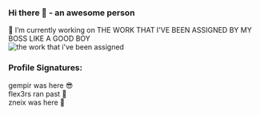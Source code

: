 ### Hi there 👋 - an awesome person

🔭 I’m currently working on THE WORK THAT I'VE BEEN ASSIGNED BY MY BOSS LIKE A GOOD BOY  
![the work that i've been assigned](https://cdn.discordapp.com/emojis/703817904591863849.gif?v=1)

### Profile Signatures:

gempir was here 😎  
flex3rs ran past 🏃‍  
zneix was here 🐍  
